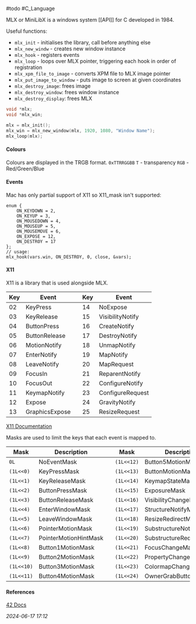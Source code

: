 #todo #C_Language 

MLX or MiniLibX is a windows system [[API]] for C developed in 1984.

Useful functions:
- `mlx_init` - initialises the library, call before anything else
- `mlx_new_windw` - creates new window instance
- `mlx_hook` - registers events
- `mlx_loop` - loops over MLX pointer, triggering each hook in order of registration
- `mlx_xpm_file_to_image` - converts XPM file to MLX image pointer
- `mlx_put_image_to_window` - puts image to screen at given coordinates
- `mlx_destroy_image`: frees image
- `mlx_destroy_window`: frees window instance
- `mlx_destroy_display`: frees MLX

```C
void *mlx;
void *mlx_win;

mlx = mlx_init();
mlx_win = mlx_new_window(mlx, 1920, 1080, "Window Name");
mlx_loop(mlx);
```
#### Colours
Colours are displayed in the  TRGB format.
`0xTTRRGGBB`
`T` - transparency
`RGB` - Red/Green/Blue
#### Events
Mac has only partial support of X11 so X11_mask isn't supported:
```
enum {
	ON_KEYDOWN = 2,
	ON_KEYUP = 3,
	ON_MOUSEDOWN = 4,
	ON_MOUSEUP = 5,
	ON_MOUSEMOVE = 6,
	ON_EXPOSE = 12,
	ON_DESTROY = 17
};
// usage:
mlx_hook(vars.win, ON_DESTROY, 0, close, &vars);
```
#### X11
X11 is a library that is used alongside MLX.

| Key | Event |  | Key | Event |
| --- | --- | --- | --- | --- |
| 02 | KeyPress | | 14 | NoExpose |
| 03 | KeyRelease | | 15 | VisibilityNotify |
| 04 | ButtonPress | | 16 | CreateNotify |
| 05 | ButtonRelease | | 17 | DestroyNotify |
| 06 | MotionNotify | | 18 | UnmapNotify |
| 07 | EnterNotify | | 19 | MapNotify |
| 08 | LeaveNotify | | 20 | MapRequest |
| 09 | FocusIn | | 21 | ReparentNotify |
| 10 | FocusOut | | 22 | ConfigureNotify |
| 11 | KeymapNotify | | 23 | ConfigureRequest |
| 12 | Expose | | 24 | GravityNotify |
| 13 | GraphicsExpose | | 25 | ResizeRequest |

[X11 Documentation](https://tronche.com/gui/x/xlib/events/)

Masks are used to limit the keys that each event is mapped to.

| Mask | Description |    | Mask | Description |
| --- | --- | ---  | --- | --- |
| `0L` |  NoEventMask | |  `(1L<<12)` | Button5MotionMask |
| `(1L<<0)` | KeyPressMask | | `(1L<<13)` | ButtonMotionMask |
| `(1L<<1)` | KeyReleaseMask | | `(1L<<14)` | KeymapStateMask |
| `(1L<<2)` | ButtonPressMask | |`(1L<<15)` | ExposureMask |
| `(1L<<3)` | ButtonReleaseMask | | `(1L<<16)` | VisibilityChangeMask |
|`(1L<<4)` | EnterWindowMask | | `(1L<<17)` | StructureNotifyMask |
| `(1L<<5)` | LeaveWindowMask | | `(1L<<18)` | ResizeRedirectMask |
|  `(1L<<6)` | PointerMotionMask | | `(1L<<19)` | SubstructureNotifyMask |
| `(1L<<7)` | PointerMotionHintMask | | `(1L<<20)` | SubstructureRedirectMask |
| `(1L<<8)` | Button1MotionMask| | `(1L<<21)`| FocusChangeMask |
| `(1L<<9)` | Button2MotionMask | | `(1L<<22)` | PropertyChangeMask |
| `(1L<<10)` | Button3MotionMask || `(1L<<23)` | ColormapChangeMask |
| `(1L<<11)` | Button4MotionMask || `(1L<<24)` | OwnerGrabButtonMask |

#### References
[42 Docs](https://harm-smits.github.io/42docs/libs/minilibx/introduction.html)

_2024-06-17 17:12_
<!--stackedit_data:
eyJoaXN0b3J5IjpbLTE4Nzc3Njk3MzQsODQwODExNTc1LC0xMz
k2NjExMDg0LC04MzQ3MTQ2MTVdfQ==
-->